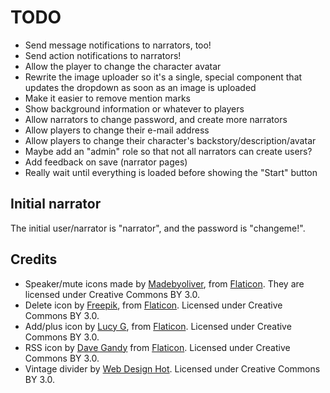 TODO
====

* Send message notifications to narrators, too!
* Send action notifications to narrators!
* Allow the player to change the character avatar
* Rewrite the image uploader so it's a single, special component that
  updates the dropdown as soon as an image is uploaded
* Make it easier to remove mention marks
* Show background information or whatever to players
* Allow narrators to change password, and create more narrators
* Allow players to change their e-mail address
* Allow players to change their character's backstory/description/avatar
* Maybe add an "admin" role so that not all narrators can create users?
* Add feedback on save (narrator pages)
* Really wait until everything is loaded before showing the "Start" button

Initial narrator
----------------

The initial user/narrator is "narrator", and the password is "changeme!".

Credits
-------

* Speaker/mute icons made by
  [Madebyoliver](http://www.flaticon.com/authors/madebyoliver), from
  [Flaticon](http://www.flaticon.com). They are licensed under
  Creative Commons BY 3.0.
* Delete icon by [Freepik](http://www.flaticon.com/authors/freepik),
  from [Flaticon](http://www.flaticon.com). Licensed under Creative
  Commons BY 3.0.
* Add/plus icon by [Lucy G](http://www.flaticon.com/authors/lucy-g),
  from [Flaticon](http://www.flaticon.com). Licensed under Creative
  Commons BY 3.0.
* RSS icon by [Dave Gandy](http://www.flaticon.com/authors/dave-gandy)
  from [Flaticon](http://www.flaticon.com). Licensed under Creative
  Commons BY 3.0.
* Vintage divider by
  [Web Design Hot](http://www.webdesignhot.com/free-vector-%20graphics/vector-set-of-vintage-design-divider-elements/). Licensed
  under Creative Commons BY 3.0.
